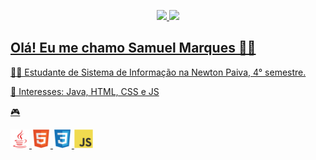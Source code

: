 <div>
  
  <p align="center">
  <a href="https://github.com/samuelmqi">
  <img height="160em" src="https://github-readme-stats.vercel.app/api?username=samuelmqi&show_icons=true&theme=dark&include_all_commits=true&count_private=true"/> 
  <img height="160em" src="https://github-readme-stats.vercel.app/api/top-langs/?username=samuelmqi&layout=compact&langs_count=8&theme=dark"/>
  </p>



## Olá!  Eu me chamo Samuel Marques 👩‍💻
👨‍🎓  Estudante de Sistema de Informação na Newton Paiva, 4° semestre.

🌱  Interesses: Java, HTML, CSS e JS

🎮 
    

   <img height="30" src="https://raw.githubusercontent.com/devicons/devicon/master/icons/java/java-plain.svg">
   <img height="30" src="https://raw.githubusercontent.com/devicons/devicon/master/icons/html5/html5-original.svg">
   <img height="30" src="https://raw.githubusercontent.com/devicons/devicon/master/icons/css3/css3-original.svg">
   <img height="30" src="https://raw.githubusercontent.com/devicons/devicon/master/icons/javascript/javascript-original.svg">
   
</p>

